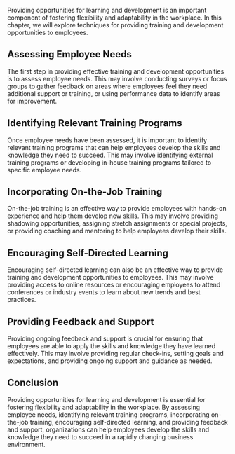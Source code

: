 
Providing opportunities for learning and development is an important component of fostering flexibility and adaptability in the workplace. In this chapter, we will explore techniques for providing training and development opportunities to employees.

Assessing Employee Needs
------------------------

The first step in providing effective training and development opportunities is to assess employee needs. This may involve conducting surveys or focus groups to gather feedback on areas where employees feel they need additional support or training, or using performance data to identify areas for improvement.

Identifying Relevant Training Programs
--------------------------------------

Once employee needs have been assessed, it is important to identify relevant training programs that can help employees develop the skills and knowledge they need to succeed. This may involve identifying external training programs or developing in-house training programs tailored to specific employee needs.

Incorporating On-the-Job Training
---------------------------------

On-the-job training is an effective way to provide employees with hands-on experience and help them develop new skills. This may involve providing shadowing opportunities, assigning stretch assignments or special projects, or providing coaching and mentoring to help employees develop their skills.

Encouraging Self-Directed Learning
----------------------------------

Encouraging self-directed learning can also be an effective way to provide training and development opportunities to employees. This may involve providing access to online resources or encouraging employees to attend conferences or industry events to learn about new trends and best practices.

Providing Feedback and Support
------------------------------

Providing ongoing feedback and support is crucial for ensuring that employees are able to apply the skills and knowledge they have learned effectively. This may involve providing regular check-ins, setting goals and expectations, and providing ongoing support and guidance as needed.

Conclusion
----------

Providing opportunities for learning and development is essential for fostering flexibility and adaptability in the workplace. By assessing employee needs, identifying relevant training programs, incorporating on-the-job training, encouraging self-directed learning, and providing feedback and support, organizations can help employees develop the skills and knowledge they need to succeed in a rapidly changing business environment.
